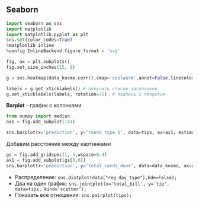 Seaborn
-----

```python
import seaborn as sns
import matplotlib
import matplotlib.pyplot as plt
sns.set(color_codes=True)
%matplotlib inline 
%config InlineBackend.figure_format = 'svg'
```

```python
fig, ax = plt.subplots()
fig.set_size_inches(15, 8)

g = sns.heatmap(data_kosmo.corr(),cmap='coolwarm',annot=False,linecolor='white',linewidths=1)

labels = g.get_xticklabels() # получить список заголоаков
g.set_xticklabels(labels, rotation=75); # подпись с пворотом
```

**Barplot** - график с колонками

```python
from numpy import median
ax1 = fig.add_subplot(141)

sns.barplot(x='prediction', y='round_type_1', data=tips, ax=ax1, estimator=median)
```

Добавим расстояние между картинками

```python
gs = fig.add_gridspec(1, 5,wspace=0.4)
ax1 = fig.add_subplot(gs[0,0])
sns.barplot(x='prediction', y='total_cards_done', data=data_kosmo, ax=ax1, estimator=median)
```

- Распределение: `sns.distplot(data["reg_day_type"],kde=False);`
- Два на один график: `sns.jointplot(x='total_bill', y='tip', data=tips, kind='scatter');`
- Показать все отношения: `sns.pairplot(tips);`